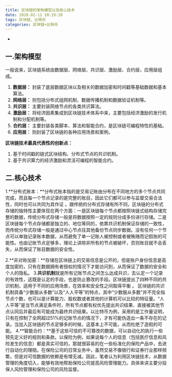 ```yaml
---
title: 区块链的架构模型以及核心技术
date: 2020-02-11 10:19:20
tags: 区块链，比特币
categories: 区块链+比特币
---
```

-
<!--more-->
## 一.架构模型
一般说来，区块链系统由数据层、网络层、共识层、激励层、合约层，应用层组成。

 1. **数据层：** 封装了底层数据区块以及相关的数据加密和时间戳等基础数据和基本算法。
 2. **网络层：** 则包括分布式组网机制、数据传播机制和数据验证机制等。
 3. **共识层：** 主要封装网络节点的各类共识算法。
 4. **激励层：** 将经济因素集成到区块链技术体系中来，主要包括经济激励的发行机制和分配机制等。
 5. **合约层：** 主要封装各类脚本、算法和智能合约，是区块链可编程特性的基础。
 6. **应用层：** 则封装了区块链的各种应用场景和案例。
 
**区块链技术最具代表性的创新点：**
 1. 基于时间戳的链式区块结构、分布式节点的共识机制。
 2. 基于共识算力的经济激励和灵活可编程的智能合约。


## 二.核心技术

 1.**分布式账本：**分布式账本指的是交易记账由分布在不同地方的多个节点共同完成，而且每一个节点记录的是完整的账目，因此它们都可以参与监督交易合法性，同时也可以共同为其作证 。跟传统的分布式存储有所不同，区块链的分布式存储的独特性主要体现在两个方面：一是区块链每个节点都按照块链式结构存储完整的数据，传统分布式存储一般是将数据按照一定的规则分成多份进行存储。二是区块链每个节点存储都是独立的、地位等同的，依靠共识机制保证存储的一致性，而传统分布式存储一般是通过中心节点往其他备份节点同步数据。没有任何一个节点可以单独记录账本数据，从而避免了单一记账人被控制或者被贿赂而记假账的可能性。也由记账节点足够多，理论上讲除非所有的节点被破坏，否则账目就不会丢失，从而保证了账目数据的安全性。

2.**非对称加密：**存储在区块链上的交易信息是公开的，但是账户身份信息是高度加密的，只有在数据拥有者授权的情况下才能访问到，从而保证了数据的安全和个人的隐私。
3.**共识机制**就是所有记账节点之间怎么达成共识，去认定一个记录的有效性，这既是认定的手段，也是防止篡改的手段。区块链提出了四种不同的共识机制，适用于不同的应用场景，在效率和安全性之间取得平衡 。
区块链的共识机制具备“少数服从多数”以及“人人平等”的特点，其中“少数服从多数”并不完全指节点个数，也可以是计算能力、股权数或者其他的计算机可以比较的特征量。“人人平等”是当节点满足条件时，所有节点都有权优先提出共识结果、直接被其他节点认同后并最后有可能成为最终共识结果。以比特币为例，采用的是工作量证明，只有在控制了全网超过51%的记账节点的情况下，才有可能伪造出一条不存在的记录。当加入区块链的节点足够多的时候，这基本上不可能，从而杜绝了造假的可能。
4.**智能合约：**基于这些可信的不可篡改的数据，可以自动化的执行一些预先定义好的规则和条款。以保险为例，如果说每个人的信息（包括医疗信息和风险发生的信息）都是真实可信的，那就很容易的在一些标准化的保险产品中，去进行自动化的理赔。在保险公司的日常业务中，虽然交易不像银行和证券行业那样频繁，但是对可信数据的依赖是有增无减。因此，笔者认为利用区块链技术，从数据管理的角度切入，能够有效地帮助保险公司提高风险管理能力。具体来讲主要分投保人风险管理和保险公司的风险监督。


